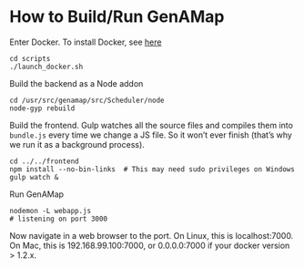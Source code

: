 # How to Build/Run GenAMap

Enter Docker. To install Docker, see [here](./Docker/Quick_Start.md)

	cd scripts	
	./launch_docker.sh

Build the backend as a Node addon

	cd /usr/src/genamap/src/Scheduler/node
	node-gyp rebuild
	
Build the frontend. Gulp watches all the source files and compiles them into `bundle.js` every time we change a JS file. So it won’t ever finish (that’s why we run it as a background process).

	cd ../../frontend
	npm install --no-bin-links	# This may need sudo privileges on Windows
	gulp watch &
	
Run GenAMap

	nodemon -L webapp.js
	# listening on port 3000
	
Now navigate in a web browser to the port. On Linux, this is localhost:7000. On Mac, this is 192.168.99.100:7000, or 0.0.0.0:7000 if your docker version > 1.2.x.
